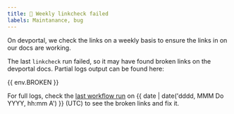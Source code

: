 ```yaml
---
title: 🚨 Weekly linkcheck failed
labels: Maintanance, bug
---
```


On devportal, we check the links on a weekly basis to ensure the links in on our docs are working.

The last ``linkcheck`` run failed, so it may have found broken links on the devportal docs. Partial logs output can be found here:

{{ env.BROKEN }}

For full logs, check the [last workflow run](https://github.com/aiven/devportal/actions/workflows/linkcheck.yaml) on {{ date | date('dddd, MMM Do YYYY, hh:mm A') }} (UTC) to see the broken links and fix it.